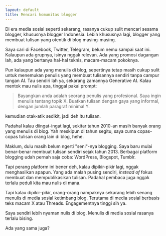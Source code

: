 ```yaml
---
layout: default
title: Mencari komunitas blogger
---
```


Di era media sosial seperti sekarang, rasanya cukup sulit mencari sesama blogger, khususnya blogger Indonesia. Lebih khususnya lagi, blogger yang membuat tulisan yang otentik di blog masing-masing.

Saya cari di Facebook, Twitter, Telegram, belum nemu sampai saat ini. Kalaupun ada grupnya, isinya nggak relevan. Ada yang promosi dagangan lah, ada yang bertanya hal-hal teknis, macam-macam pokoknya.

Pun kalaupun ada yang menulis di blog, sepertinya tetap masih cukup sulit untuk menemukan penulis yang membuat tulisannya sendiri tanpa campur tangan AI. Tau sendiri lah ya, sekarang zamannya Generative AI. Kalau mentok mau nulis apa, tinggal pakai prompt:

> Bayangkan anda adalah seorang penulis yang profesional. Saya ingin menulis tentang topik X. Buatkan tulisan dengan gaya yang informal, dengan jumlah paragraf minimal Y.

kemudian otak-atik sedikit, jadi deh itu tulisan.

Padahal kalau diingat-ingat lagi, sekitar tahun 2010-an masih banyak orang yang menulis di blog. Yah meskipun di tahun segitu, saya cuma copas-copas tulisan orang lain di blog, hehe.

Maklum, dulu masih belum ngerti "seni"-nya blogging. Saya baru mulai benar-benar membuat tulisan sendiri sejak tahun 2013. Berbagai platform blogging udah pernah saja coba: WordPress, Blogspot, Tumblr.

Tapi perang platform ini bener deh, kalau dipikir-pikir lagi, nggak menghasilkan apapun. Yang ada malah pusing sendiri, *instead of* fokus membuat dan mempublikasikan tulisan. Padahal pembaca juga nggak terlalu peduli kita mau nulis di mana.

Tapi kalau dipikir-pikir, orang-orang nampaknya sekarang lebih senang menulis di media sosial ketimbang blog. Terutama di media sosial berbasis teks macam X atau Threads. Engagementnya tinggi sih ya.

Saya sendiri lebih nyaman nulis di blog. Menulis di media sosial rasanya terlalu bising.

Ada yang sama juga?
